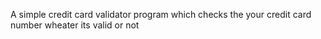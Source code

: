 A simple credit card validator program which checks the your credit card number wheater its valid or not
